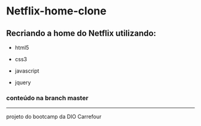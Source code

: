 # Netflix-home-clone

## Recriando a home do Netflix utilizando: 

- html5

- css3

- javascript

- jquery

### conteúdo na branch master

***

projeto do bootcamp da  DIO Carrefour
